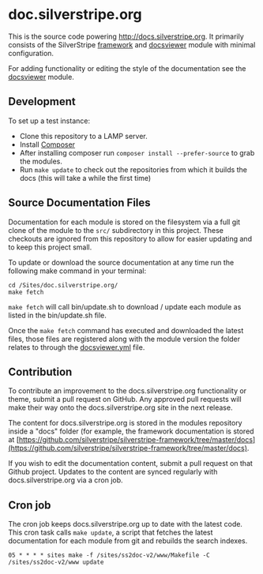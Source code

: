 # doc.silverstripe.org

This is the source code powering http://docs.silverstripe.org. It
primarily consists of the SilverStripe
[framework](https://github.com/silverstripe/silverstripe-framework)
and [docsviewer](https://github.com/silverstripe/silverstripe-docsviewer)
module with minimal configuration.

For adding functionality or editing the style of the documentation see the 
[docsviewer](http://github.com/silverstripe/silverstripe-docsviewer) module.

## Development

To set up a test instance:

 * Clone this repository to a LAMP server.
 * Install [Composer](http://docs.silverstripe.org/en/getting_started/composer)
 * After installing composer run `composer install --prefer-source` to grab the modules.
 * Run `make update` to check out the repositories from which it builds the
 docs (this will take a while the first time)

## Source Documentation Files

Documentation for each module is stored on the filesystem via a full git clone
of the module to the `src/` subdirectory in this project. These checkouts are
ignored from this repository to allow for easier updating and to keep this
project small.

To update or download the source documentation at any time run the following
make command in your terminal:

	cd /Sites/doc.silverstripe.org/
	make fetch

`make fetch` will call bin/update.sh to download / update each module as listed
in the bin/update.sh file.

Once the `make fetch` command has executed and downloaded the latest files,
those files are registered along with the module version the folder relates to
through the [docsviewer.yml](https://github.com/silverstripe/doc.silverstripe.org/blob/master/app/_config/docsviewer.yml) file.

## Contribution

To contribute an improvement to the docs.silverstripe.org functionality or
theme, submit a pull request on GitHub. Any approved pull requests will make
their way onto the docs.silverstripe.org site in the next release.

The content for docs.silverstripe.org is stored in the modules
repository inside a "docs" folder (for example, the framework
documentation is stored at
[https://github.com/silverstripe/silverstripe-framework/tree/master/docs](https://github.com/silverstripe/silverstripe-framework/tree/master/docs).

If you wish to edit the documentation content, submit a pull request on that
Github project. Updates to the content are synced regularly with
docs.silverstripe.org via a cron job.

## Cron job

The cron job keeps docs.silverstripe.org up to date with the latest code. This
cron task calls `make update`, a script that fetches the latest documentation
for each module from git and rebuilds the search indexes.

	05 * * * * sites make -f /sites/ss2doc-v2/www/Makefile -C /sites/ss2doc-v2/www update

